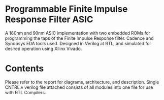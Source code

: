 # Programmable Finite Impulse Response Filter ASIC
A 180nm and 90nm ASIC implementation with two embedded ROMs for programming the taps of the Finite Impulse Response filter. Cadence and Synopsys EDA tools used.
Designed in Verilog at RTL, and simulated for desired operation using Xilinx Vivado.

# Contents
Please refer to the report for diagrams, architecture, and description.
Single CNTRL.v verilog file attached consists of all modules into one file for use with RTL Compilers.
